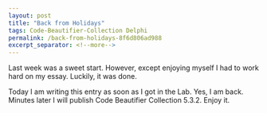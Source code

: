 ```yaml
---
layout: post
title: "Back from Holidays"
tags: Code-Beautifier-Collection Delphi
permalink: /back-from-holidays-8f6d806ad988
excerpt_separator: <!--more-->
---
```

Last week was a sweet start. However, except enjoying myself I had to work hard on my essay. Luckily, it was done.

Today I am writing this entry as soon as I got in the Lab. Yes, I am back. Minutes later I will publish Code Beautifier Collection 5.3.2. Enjoy it.
<!--more-->
